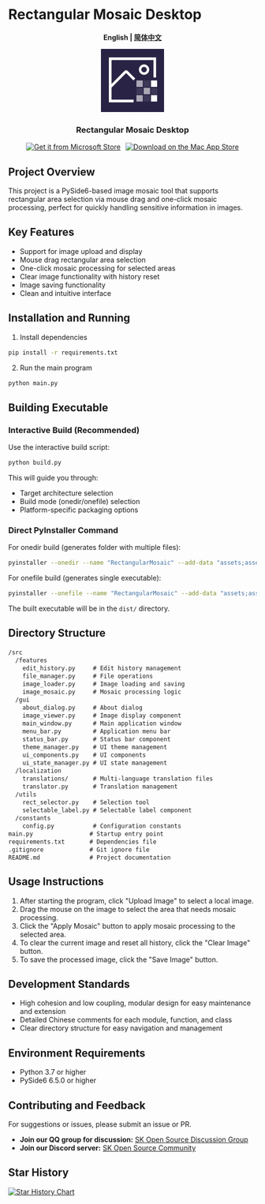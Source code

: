 # Rectangular Mosaic Desktop

<p align="center">
  <strong>English | <a href="./README_zh-CN.md">简体中文</a></strong>
</p>

<div align="center">
  <img src="assets/icon.png" alt="Rectangular Mosaic Desktop" width="128" height="128">
  <h3>Rectangular Mosaic Desktop</h3>
  <p style="display: flex; justify-content: center; align-items: flex-end; gap: 10px; flex-wrap: wrap;">
    <a href="https://apps.microsoft.com/detail/9p28pvb6jq79?referrer=appbadge&mode=direct">
      <img src="https://get.microsoft.com/images/en-us%20dark.svg" alt="Get it from Microsoft Store" height="50">
    </a>
    <a href="https://apps.apple.com/us/app/rectangular-mosaic-desktop/id6754189038">
      <img src="https://developer.apple.com/app-store/marketing/guidelines/images/badge-download-on-the-mac-app-store.svg" alt="Download on the Mac App Store" height="50">
    </a>
  </p>
</div>

## Project Overview

This project is a PySide6-based image mosaic tool that supports rectangular area selection via mouse drag and one-click mosaic processing, perfect for quickly handling sensitive information in images.

## Key Features
- Support for image upload and display
- Mouse drag rectangular area selection
- One-click mosaic processing for selected areas
- Clear image functionality with history reset
- Image saving functionality
- Clean and intuitive interface

## Installation and Running

1. Install dependencies

```bash
pip install -r requirements.txt
```

2. Run the main program

```bash
python main.py
```

## Building Executable

### Interactive Build (Recommended)

Use the interactive build script:

```bash
python build.py
```

This will guide you through:
- Target architecture selection
- Build mode (onedir/onefile) selection  
- Platform-specific packaging options

### Direct PyInstaller Command

For onedir build (generates folder with multiple files):

```bash
pyinstaller --onedir --name "RectangularMosaic" --add-data "assets;assets" --add-data "src/localization/translations;src/localization/translations" --icon="assets/icon.ico" --noconsole main.py
```

For onefile build (generates single executable):

```bash
pyinstaller --onefile --name "RectangularMosaic" --add-data "assets;assets" --add-data "src/localization/translations;src/localization/translations" --icon="assets/icon.ico" --noconsole main.py
```

The built executable will be in the `dist/` directory.

## Directory Structure

```
/src
  /features
    edit_history.py     # Edit history management
    file_manager.py     # File operations
    image_loader.py     # Image loading and saving
    image_mosaic.py     # Mosaic processing logic
  /gui
    about_dialog.py     # About dialog
    image_viewer.py     # Image display component
    main_window.py      # Main application window
    menu_bar.py         # Application menu bar
    status_bar.py       # Status bar component
    theme_manager.py    # UI theme management
    ui_components.py    # UI components
    ui_state_manager.py # UI state management
  /localization
    translations/       # Multi-language translation files
    translator.py       # Translation management
  /utils
    rect_selector.py    # Selection tool
    selectable_label.py # Selectable label component
  /constants
    config.py           # Configuration constants
main.py                # Startup entry point
requirements.txt       # Dependencies file
.gitignore             # Git ignore file
README.md              # Project documentation
```

## Usage Instructions

1. After starting the program, click "Upload Image" to select a local image.
2. Drag the mouse on the image to select the area that needs mosaic processing.
3. Click the "Apply Mosaic" button to apply mosaic processing to the selected area.
4. To clear the current image and reset all history, click the "Clear Image" button.
5. To save the processed image, click the "Save Image" button.

## Development Standards
- High cohesion and low coupling, modular design for easy maintenance and extension
- Detailed Chinese comments for each module, function, and class
- Clear directory structure for easy navigation and management

## Environment Requirements
- Python 3.7 or higher
- PySide6 6.5.0 or higher

## Contributing and Feedback
For suggestions or issues, please submit an issue or PR.

- **Join our QQ group for discussion:** [SK Open Source Discussion Group](https://qm.qq.com/q/fGavz3UxCo)
- **Join our Discord server:** [SK Open Source Community](https://discord.gg/thWGWq7CwA)

## Star History

[![Star History Chart](https://api.star-history.com/svg?repos=sihuangtech/rectangular-mosaic-desktop&type=Date)](https://www.star-history.com/#sihuangtech/rectangular-mosaic-desktop&Date)